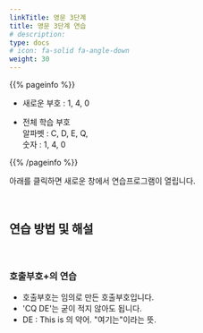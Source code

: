 ```yaml
---
linkTitle: 영문 3단계
title: 영문 3단계 연습
# description: 
type: docs
# icon: fa-solid fa-angle-down
weight: 30
---
```


{{% pageinfo %}}

* 새로운 부호 : 1, 4, 0

* 전체 학습 부호<br>
알파벳 : C, D, E, Q,<br>
숫자 : 1, 4, 0<br>

{{% /pageinfo %}}



아래를 클릭하면 새로운 창에서 연습프로그램이 열립니다.




<br>

## 연습 방법 및 해설
<br>

### 호출부호+의 연습
- 호출부호는 임의로 만든 호출부호입니다.
- 'CQ DE'는 굳이 적지 않아도 됩니다.<br>
- DE : This is 의 약어. "여기는"이라는 뜻.<br>


